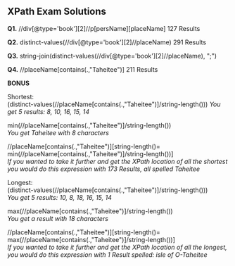 ## XPath Exam Solutions ##

**Q1.** //div[@type='book'][2]//p[persName][placeName] 127 Results

**Q2.** distinct-values(//div[@type='book'][2]//placeName) 291 Results

**Q3.** string-join(distinct-values(//div[@type='book'][2]//placeName), ";")

**Q4.** //placeName[contains(.,"Taheitee")] 211 Results

**BONUS**

Shortest:  
(distinct-values(//placeName[contains(.,"Taheitee")]/string-length()))
*You get 5 results: 8, 10, 16, 15, 14*

min(//placeName[contains(.,"Taheitee")]/string-length())  
*You get Taheitee with 8 characters*

//placeName[contains(.,"Taheitee")][string-length()= min(//placeName[contains(.,"Taheitee")]/string-length())]   
*If you wanted to take it further and get the XPath location of all the shortest you would do this expression with 173 Results, all spelled Taheitee*

Longest:  
(distinct-values(//placeName[contains(.,"Taheitee")]/string-length()))   
*You get 5 results: 10, 8, 18, 16, 15, 14*

max(//placeName[contains(.,"Taheitee")]/string-length())   
*You get a result with 18 characters*

//placeName[contains(.,"Taheitee")][string-length()= max(//placeName[contains(.,"Taheitee")]/string-length())]   
*If you wanted to take it further and get the XPath location of all the longest, you would do this expression with 1 Result spelled: isle of O-Taheitee*



